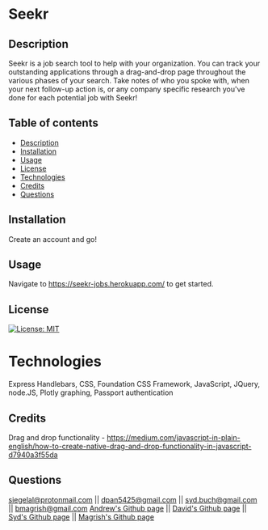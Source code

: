 # Seekr

## Description

Seekr is a job search tool to help with your organization. You can track your outstanding applications through a drag-and-drop page throughout the various phases of your search. Take notes of who you spoke with, when your next follow-up action is, or any company specific research you've done for each potential job with Seekr!

## Table of contents

- [Description](#Description)
- [Installation](#Installation)
- [Usage](#Usage)
- [License](#License)
- [Technologies](#Technologies)
- [Credits](#Credits)
- [Questions](#Questions)

## Installation

Create an account and go!

## Usage

Navigate to https://seekr-jobs.herokuapp.com/ to get started.

## License

[![License: MIT](https://img.shields.io/badge/License-MIT-yellow.svg)](https://opensource.org/licenses/MIT)

# Technologies

Express Handlebars, CSS, Foundation CSS Framework, JavaScript, JQuery, node.JS, Plotly graphing, Passport authentication

## Credits

Drag and drop functionality - https://medium.com/javascript-in-plain-english/how-to-create-native-drag-and-drop-functionality-in-javascript-d7940a3f55da

## Questions

siegelal@protonmail.com || dpan5425@gmail.com || syd.buch@gmail.com || bmagrish@gmail.com 
[Andrew's Github page](https://www.github.com/siegelal7) || [David's Github page](https://github.com/dpan-5) || [Syd's Github page](https://github.com/SBuchanan1) || [Magrish's Github page](https://github.com/Magrishb)
